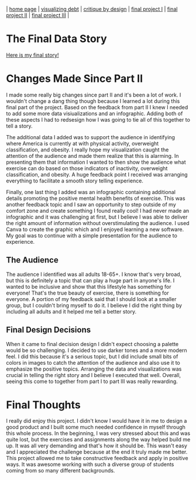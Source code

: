 | [home page](README.md) | [visualizing debt](visualizing-government-debt.md) | [critique by design](critique-by-design.md) | [final project I](finalproject1.md) | [final project II](final-project-part-two.md) | [final project III](final-project-part-three.md) |

# The Final Data Story
[Here is my final story!](https://preview.shorthand.com/2mLMgLoyeHflZMzt)

# Changes Made Since Part II
I made some really big changes since part II and it's been a lot of work. I wouldn't change a dang thing though because I learned a lot during this final part of the project. Based on the feedback from part II I knew I needed to add some more data visiualizations and an infographic. Adding both of these aspects I had to redsesign how I was going to tie all of this together to tell a story. 

The additional data I added was to support the audience in identifying where America is currently at with physical activity, overweight classification, and obesity. I really hope my visualization caught the attention of the audience and made them realize that this is alarming. In presenting them that information I wanted to then show the audience what exercise can do based on those indicators of inactivity, overweight classification, and obesity. A huge feedback point I received was arranging everything to facilitate a smooth story telling experience. 

Finally, one last thing I added was an infographic containing additional details promoting the positive mental health benefits of exercise. This was another feedback topic and I saw an opportunity to step outside of my comfort zone and create something I found really cool! I had never made an infographic and it was challenging at first, but I believe I was able to deliver the right amount of information without overstimulating the audience. I used Canva to create the graphic which and I enjoyed learning a new software. My goal was to continue with a simple presentation for the audience to experience.  

## The Audience
The audience I identified was all adults 18-65+. I know that's very broad, but this is definitely a topic that can play a huge part in anyone's life. I wanted to be inclusive and show that this lifestyle has something for everyone! That's the true beauty of exercise, there is something for everyone. A portion of my feedback said that I should look at a smaller group, but I couldn't bring myself to do it. I believe I did the right thing by including all adults and it helped me tell a better story. 

## Final Design Decisions
When it came to final decision design I didn't expect choosing a palette would be so challenging. I decided to use darker tones and a more modern feel. I did this because it's a serious topic, but I did include small bits of colors in images to catch the attention of the audience and also use it to emphasize the positive topics. Arranging the data and visualizations was crucial in telling the right story and I believe I executed that well. Overall, seeing this come to together from part I to part III was really rewarding.

# Final Thoughts
I really did enjoy this project. I didn't know I would have it in me to design a good product and I built some much needed confidence in myself through this whole process. In the beginning, I was very stressed about this and was quite lost, but the exercises and assignments along the way helped build me up. It was all very demanding and that's how it should be. This wasn't easy and I appreciated the challenge because at the end it truly made me better. This project allowed me to take constructive feedback and apply in positive ways. It was awesome working with such a diverse group of students coming from so many different backgrounds. 
